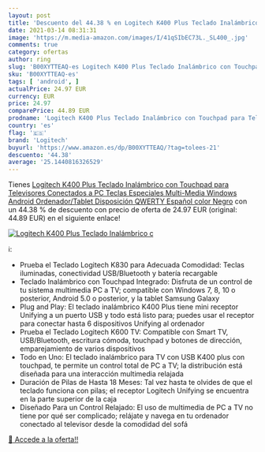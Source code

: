```yaml
---
layout: post
title: 'Descuento del 44.38 % en Logitech K400 Plus Teclado Inalámbrico c'
date: 2021-03-14 08:31:31
image: 'https://m.media-amazon.com/images/I/41qSIbEC73L._SL400_.jpg'
comments: true
category: ofertas
author: ring
slug: 'B00XYTTEAQ-es Logitech K400 Plus Teclado Inalámbrico con Touchpad para...'
sku: 'B00XYTTEAQ-es'
tags: [ 'android', ]
actualPrice: 24.97 EUR
currency: EUR
price: 24.97
comparePrice: 44.89 EUR
prodname: 'Logitech K400 Plus Teclado Inalámbrico con Touchpad para Televisores Conectados a PC  Teclas Especiales Multi-Media  Windows  Android  Ordenador/Tablet  Disposición QWERTY Español  color Negro'
country: 'es'
flag: '🇪🇸'
brand: 'Logitech'
buyurl: 'https://www.amazon.es/dp/B00XYTTEAQ/?tag=tolees-21'
descuento: '44.38'
average: '25.1440816326529'
---
```


Tienes [Logitech K400 Plus Teclado Inalámbrico con Touchpad para Televisores Conectados a PC  Teclas Especiales Multi-Media  Windows  Android  Ordenador/Tablet  Disposición QWERTY Español  color Negro](https://www.amazon.es/dp/B00XYTTEAQ/?tag=tolees-21) con un 44.38 % de descuento con precio de oferta de 24.97 EUR (original: 44.89 EUR) en el siguiente enlace!

[![Logitech K400 Plus Teclado Inalámbrico c](https://m.media-amazon.com/images/I/41qSIbEC73L._SL400_.jpg)](https://www.amazon.es/dp/B00XYTTEAQ/?tag=tolees-21)

ℹ️:

- Prueba el Teclado Logitech K830 para Adecuada Comodidad: Teclas iluminadas, conectividad USB/Bluetooth y batería recargable
- Teclado Inalámbrico con Touchpad Integrado: Disfruta de un control de tu sistema multimedia PC a TV; compatible con Windows 7, 8, 10 o posterior, Android 5.0 o posterior, y la tablet Samsung Galaxy
- Plug and Play: El teclado inalámbrico K400 Plus tiene mini receptor Unifying a un puerto USB y todo está listo para; puedes usar el receptor para conectar hasta 6 dispositivos Unifying al ordenador
- Prueba el Teclado Logitech K600 TV: Compatible con Smart TV, USB/Bluetooth, escritura cómoda, touchpad y botones de dirección, emparejamiento de varios dispositivos
- Todo en Uno: El teclado inalámbrico para TV con USB K400 plus con touchpad, te permite un control total de PC a TV; la distribución está diseñada para una interacción multimedia relajada
- Duración de Pilas de Hasta 18 Meses: Tal vez hasta te olvides de que el teclado funciona con pilas; el receptor Logitech Unifying se encuentra en la parte superior de la caja
- Diseñado Para un Control Relajado: El uso de multimedia de PC a TV no tiene por qué ser complicado; relájate y navega en tu ordenador conectado al televisor desde la comodidad del sofá

[🛒 Accede a la oferta!!](https://www.amazon.es/dp/B00XYTTEAQ/?tag=tolees-21)
